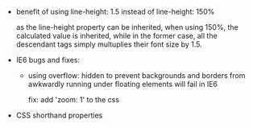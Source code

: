 - benefit of using line-height: 1.5 instead of line-height: 150%

    as the line-height property can be inherited, when using 150%, the calculated value is inherited, while in the former case, all the descendant tags simply multuplies their font size by 1.5.

- IE6 bugs and fixes:

    + using overflow: hidden to prevent backgrounds and borders from awkwardly running under floating elements will fail in IE6

        fix: add 'zoom: 1' to the css

- CSS shorthand properties